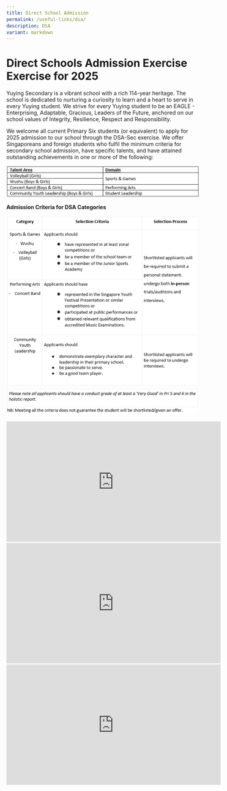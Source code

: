 ```yaml
---
title: Direct School Admission
permalink: /useful-links/dsa/
description: DSA
variant: markdown
---
```

# Direct Schools Admission Exercise Exercise for 2025 


Yuying Secondary is a vibrant school with a rich 114-year heritage. The school is dedicated to nurturing a curiosity to learn and a heart to serve in every Yuying student. We strive for every Yuying student to be an EAGLE - Enterprising, Adaptable, Gracious, Leaders of the Future, anchored on our school values of Integrity, Resilience, Respect and Responsibility.

We welcome all current Primary Six students (or equivalent) to apply for 2025 admission to our school through the DSA-Sec exercise. We offer Singaporeans and foreign students who fulfil the minimum criteria for secondary school admission, have specific talents, and have attained outstanding achievements in one or more of the following:

![Talent Area](/images/DSA/Talents_Area.png)


**Admission Criteria for DSA Categories**

![Adminission Critteria for DSA Categories](/images/DSA/Admission_Criteria_for_DSA_Categories.png)
![Adminission Criteria for DSA Categories part 2](/images/DSA/Admission_Criteria_for_DSA_Categories2.png)







       




<iframe width="560" height="315" src="https://www.youtube.com/embed/lE3qU1VAnN8" title="YouTube video player" frameborder="0" allow="accelerometer; autoplay; clipboard-write; encrypted-media; gyroscope; picture-in-picture; web-share" allowfullscreen=""></iframe>

<iframe width="560" height="315" src="https://www.youtube.com/embed/jWJJEUtyXe8" title="YouTube video player" frameborder="0" allow="accelerometer; autoplay; clipboard-write; encrypted-media; gyroscope; picture-in-picture; web-share" allowfullscreen=""></iframe>

<iframe width="560" height="315" src="https://www.youtube.com/embed/1mSEFC2m48k" title="YouTube video player" frameborder="0" allow="accelerometer; autoplay; clipboard-write; encrypted-media; gyroscope; picture-in-picture; web-share" allowfullscreen=""></iframe>